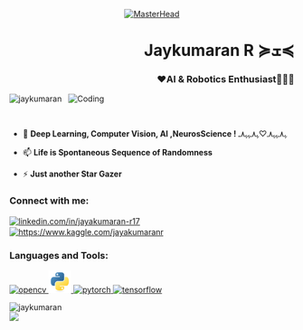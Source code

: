 <p align="center">
  <a href="https://jaykumaran.io">
    <img src="https://www.lambdatest.com/resources/images/news24.gif" alt="MasterHead">
  </a>
</p>
<h1 align="right">Jaykumaran R ≽ܫ≼</h1>
<h3 align="right">❤️AI & Robotics Enthusiast🧑🏻‍💻</h3>
<img align = "right" alt="Coding" width="400" src="https://s.yimg.com/ny/api/res/1.2/SgbY9M0ED4pTGQ7U6MaEnw--/YXBwaWQ9aGlnaGxhbmRlcjt3PTcwNTtoPTM5NztjZj13ZWJw/https://s.yimg.com/os/creatr-uploaded-images/2023-06/fff63b50-0943-11ee-a9dd-649a2dab66a0">
<p align="left"> <img src="https://komarev.com/ghpvc/?username=jaykumaran&label=Profile%20views&color=0e75b6&style=flat" alt="jaykumaran" /> </p>

<p align="left"> <a href="https://twitter.com/" target="blank"><img src="https://img.shields.io/twitter/follow/?logo=twitter&style=for-the-badge" alt="" /></a> </p>

- 💬 **Deep Learning, Computer Vision, AI ,NeurosScience !** ﮩ٨ـﮩﮩ٨ـ♡ﮩ٨ـﮩﮩ٨ـ

- 📫 **Life is Spontaneous Sequence of Randomness**

- ⚡ **Just another Star Gazer**

<h3 align="left">Connect with me:</h3>
<p align="left">
  <a href="https://linkedin.com/in/jayakumaran-r17" target="_blank"><img align="center" src="https://raw.githubusercontent.com/rahuldkjain/github-profile-readme-generator/master/src/images/icons/Social/linked-in-alt.svg" alt="linkedin.com/in/jayakumaran-r17" height="30" width="40" /></a>
  <a href="https://www.kaggle.com/jayakumaranr" target="_blank"><img align="center" src="https://raw.githubusercontent.com/rahuldkjain/github-profile-readme-generator/master/src/images/icons/Social/kaggle.svg" alt="https://www.kaggle.com/jayakumaranr" height="30" width="40" /></a>
</p>



<h3 align="left">Languages and Tools:</h3>
<p align="left">  <a href="https://www.mongodb.com/" target="_blank" rel="noreferrer"> <a href="https://opencv.org/" target="_blank" rel="noreferrer"> <img src="https://www.vectorlogo.zone/logos/opencv/opencv-icon.svg" alt="opencv" width="40" height="40"/> </a>  <a href="https://www.python.org" target="_blank" rel="noreferrer"> <img src="https://raw.githubusercontent.com/devicons/devicon/master/icons/python/python-original.svg" alt="python" width="40" height="40"/> </a> <a href="https://pytorch.org/" target="_blank" rel="noreferrer"> <img src="https://www.vectorlogo.zone/logos/pytorch/pytorch-icon.svg" alt="pytorch" width="40" height="40"/> </a>   <a href="https://www.tensorflow.org" target="_blank" rel="noreferrer"> <img src="https://www.vectorlogo.zone/logos/tensorflow/tensorflow-icon.svg" alt="tensorflow" width="40" height="40"/> </a>  </p>

<div style="display: flex; justify-content: space-between;">
  <img align="center" src="https://github-readme-stats.vercel.app/api/top-langs?username=jaykumaran&show_icons=true&locale=en&layout=compact" alt="jaykumaran" style="flex: 1;">
<!--   <img align="center" src="https://github-readme-stats.vercel.app/api?username=jaykumaran&show_icons=true&locale=en" alt="jaykumaran" style="flex: 1;"> -->
 
</div>

<img src="https://freight.cargo.site/t/original/i/38fa54e0c4e7d757054252850f4f5ea41e702d9fbaec5b9763d7781f57e79c7f/SylviaBoomerYang_helloworld4.gif" >
<!-- <p align="center">
  <a href="https://jaykumaran.io">
    <img src="https://freight.cargo.site/t/original/i/38fa54e0c4e7d757054252850f4f5ea41e702d9fbaec5b9763d7781f57e79c7f/SylviaBoomerYang_helloworld4.gif" alt="MasterHead">
  </a>
</p> -->

